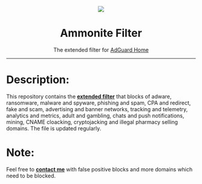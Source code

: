 <p align="center">
<img src="https://raw.githubusercontent.com/LazyAspect/Ammonite/master/ammnt_logo.png" />
</p>

<h1 align="center">Ammonite Filter</h1>

<p align="center">The extended filter for <a href="https://adguard.com/en/adguard-home.html">AdGuard Home</a></p>

***

# Description:

This repository contains the <b><a href="https://ammnt.com/filter.txt">extended filter</a></b> that blocks of adware, ransomware, malware and spyware, phishing and spam, CPA and redirect, fake and scam, advertising and banner networks, tracking and telemetry, analytics and metrics, adult and gambling, chats and push notifications, mining, CNAME cloacking, cryptojacking and illegal pharmacy selling domains. The file is updated regularly.

# Note:

Feel free to <b><a href="https://t.me/LazyAspect">contact me</a></b> with false positive blocks and more domains which need to be blocked.
